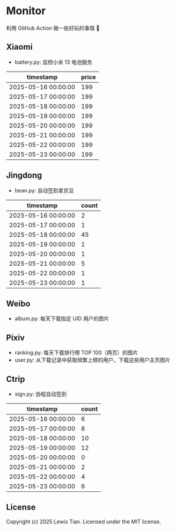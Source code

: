 # Monitor

利用 GitHub Action 做一些好玩的事情 🤣

## Xiaomi

- battery.py: 监控小米 13 电池服务

<!-- xiaomi13battery-start -->

| timestamp | price |
| --- | --- |
| 2025-05-16 00:00:00 | 199 |
| 2025-05-17 00:00:00 | 199 |
| 2025-05-18 00:00:00 | 199 |
| 2025-05-19 00:00:00 | 199 |
| 2025-05-20 00:00:00 | 199 |
| 2025-05-21 00:00:00 | 199 |
| 2025-05-22 00:00:00 | 199 |
| 2025-05-23 00:00:00 | 199 |

<!-- xiaomi13battery-end -->

## Jingdong

- bean.py: 自动签到拿京豆

<!-- jingdongbean-start -->

| timestamp | count |
| --- | --- |
| 2025-05-16 00:00:00 | 2 |
| 2025-05-17 00:00:00 | 1 |
| 2025-05-18 00:00:00 | 45 |
| 2025-05-19 00:00:00 | 1 |
| 2025-05-20 00:00:00 | 1 |
| 2025-05-21 00:00:00 | 5 |
| 2025-05-22 00:00:00 | 1 |
| 2025-05-23 00:00:00 | 1 |

<!-- jingdongbean-end -->

## Weibo

- album.py: 每天下载指定 UID 用户的图片

## Pixiv

- ranking.py: 每天下载排行榜 TOP 100（两页）的图片
- user.py: 从下载记录中获取频繁上榜的用户，下载这些用户主页图片

## Ctrip

- sign.py: 协程自动签到

<!-- ctrip_sign-start -->

| timestamp | count |
| --- | --- |
| 2025-05-16 00:00:00 | 6 |
| 2025-05-17 00:00:00 | 8 |
| 2025-05-18 00:00:00 | 10 |
| 2025-05-19 00:00:00 | 12 |
| 2025-05-20 00:00:00 | 0 |
| 2025-05-21 00:00:00 | 2 |
| 2025-05-22 00:00:00 | 4 |
| 2025-05-23 00:00:00 | 6 |

<!-- ctrip_sign-end -->

## License

Copyright (c) 2025 Lewis Tian. Licensed under the MIT license.
